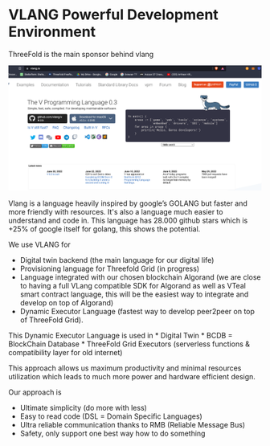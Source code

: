 # VLANG Powerful Development Environment

ThreeFold is the main sponsor behind vlang

![alt_text](img/v_programming_language.png "image_tooltip")

Vlang is a language heavily inspired by google’s GOLANG but faster and more friendly with resources. It's also a language much easier to understand and code in. This language has 28.000 github stars which is +25% of google itself for golang, this shows the potential.

We use VLANG for

* Digital twin backend (the main language for our digital life)
* Provisioning language for Threefold Grid (in progress)
* Language integrated with our chosen blockchain Algorand (we are close to having a full VLang compatible SDK for Algorand as well as VTeal smart contract language, this will be the easiest way to integrate and develop on top of Algorand)
* Dynamic Executor Language (fastest way to develop peer2peer on top of ThreeFold Grid).  

This Dynamic Executor Language is used in 
    * Digital Twin
    * BCDB = BlockChain Database
    * ThreeFold Grid Executors (serverless functions & compatibility layer for old internet)

This approach allows us maximum productivity and minimal resources utilization which leads to much more power and hardware efficient design.

Our approach is

* Ultimate simplicity (do more with less)
* Easy to read code (DSL  = Domain Specific Languages)
* Ultra reliable communication thanks to RMB (Reliable Message Bus) 
* Safety, only support one best way how to do something
